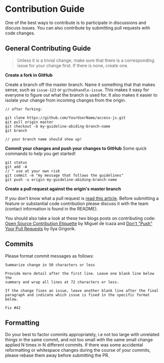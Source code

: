 # Contribution Guide
One of the best ways to contribute is to participate in discussions and discuss issues. 
You can also contribute by submitting pull requests with code changes.

## General Contributing Guide
> Unless it is a trivial change, make sure that there is a corresponding issue for your change first. 
If there is none, create one.

**Create a fork in GitHub**

Create a branch off the master branch. Name it something that that makes sense, such as ```issue-123``` or ```githubhandle-issue```. 
This makes it easy for everyone to figure out what the branch is used for. 
It also makes it easier to isolate your change from incoming changes from the origin.

```
// after forking: 

git clone https://github.com/YourUserName/access-js.git
git pull origin master
git checkout -b my-guideline-abiding-branch-name
git branch

// your branch name should show up!
```

**Commit your changes and push your changes to GitHub**
Some quick commands to help you get started!

```
git status
git add -A
// ^ use at your own risk
git commit -m "my message that follows the guidelines"
git push -u origin my-guideline-abiding-branch-name
```

**Create a pull request against the origin's master branch**

If you don't know what a pull request is [read this article](https://help.github.com/en/articles/creating-a-pull-request).
Before submitting a feature or substantial code contribution please discuss it with the team (contact information is found in the README). 

You should also take a look at these two blogs posts on contributing code: 
[Open Source Contribution Etiquette](https://tirania.org/blog/archive/2010/Dec-31.html) by Miguel de Icaza 
and [Don't "Push" Your Pull Requests](https://www.igvita.com/2011/12/19/dont-push-your-pull-requests/) by Ilya Grigorik.

## Commits
Please format commit messages as follows:

```
Summarize change in 50 characters or less

Provide more detail after the first line. Leave one blank line below the
summary and wrap all lines at 72 characters or less.

If the change fixes an issue, leave another blank line after the final
paragraph and indicate which issue is fixed in the specific format
below.

Fix #42
```

## Formatting
Do your best to factor commits appropriately, i.e not too large with unrelated things in the same commit, and not too small with the same small change applied N times in N different commits. 
If there was some accidental reformatting or whitespace changes during the course of your commits, please rebase them away before submitting the PR.
